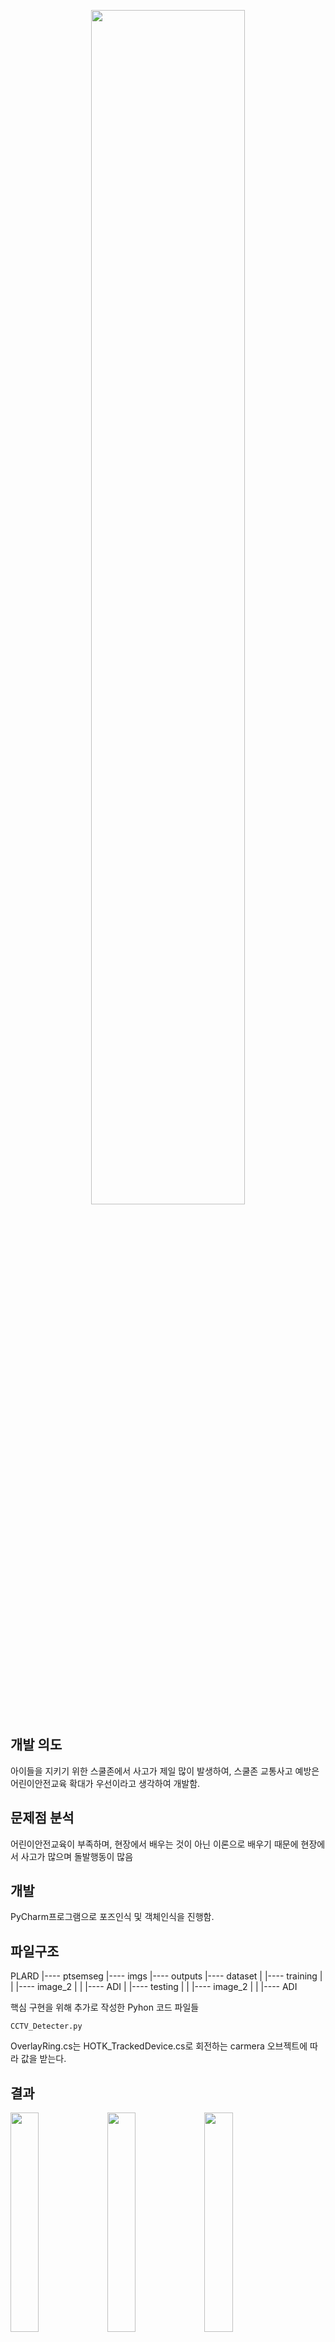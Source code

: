 
<p align=center>
<img src="" width="70%"></img>
</p>

## 개발 의도
아이들을 지키기 위한 스쿨존에서 사고가 제일 많이 발생하여, 스쿨존 교통사고 예방은 어린이안전교육 확대가 우선이라고 생각하여 개발함.

## 문제점 분석
어린이안전교육이 부족하며, 현장에서 배우는 것이 아닌 이론으로 배우기 때문에 현장에서 사고가 많으며 돌발행동이 많음

## 개발
PyCharm프로그램으로 포즈인식 및 객체인식을 진행함.

## 파일구조
PLARD
 |---- ptsemseg
 |---- imgs
 |---- outputs
 |---- dataset
 |    |---- training
 |    |    |---- image_2
 |    |    |---- ADI
 |    |---- testing
 |    |    |---- image_2
 |    |    |---- ADI 

핵심 구현을 위해 추가로 작성한 Pyhon 코드 파일들

`CCTV_Detecter.py`

OverlayRing.cs는 HOTK_TrackedDevice.cs로 회전하는 carmera 오브젝트에 따라 값을 받는다.

##  결과
<img src ="" width="30%"></img>
<img src ="" width="30%"></img>
<img src ="" width="30%"></img>
<img src ="" width="30%"></img>

### 핵심코드
##### CCTV_Detecter.py
<pre><code>
    
    </code></pre>

## 추가 예정
계절 및 날씨에 따른 결과들을 분석으로 상황에 맞는 인공지능을 만들 계획
예) 비가오는 날이면, 우산을 인식함.

</p>
